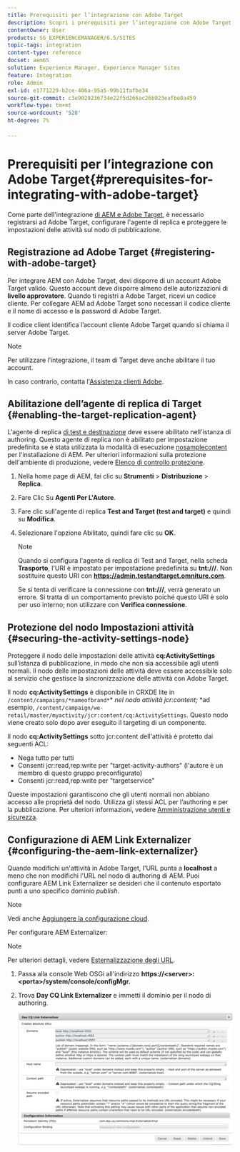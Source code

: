 ```yaml
---
title: Prerequisiti per l’integrazione con Adobe Target
description: Scopri i prerequisiti per l’integrazione con Adobe Target.
contentOwner: User
products: SG_EXPERIENCEMANAGER/6.5/SITES
topic-tags: integration
content-type: reference
docset: aem65
solution: Experience Manager, Experience Manager Sites
feature: Integration
role: Admin
exl-id: e1771229-b2ce-406a-95a5-99b11fafbe34
source-git-commit: c3e9029236734e22f5d266ac26b923eafbe0a459
workflow-type: tm+mt
source-wordcount: '528'
ht-degree: 7%

---
```


# Prerequisiti per l’integrazione con Adobe Target{#prerequisites-for-integrating-with-adobe-target}

Come parte dell&#39;integrazione [di AEM e Adobe Target](/help/sites-administering/target.md), è necessario registrarsi ad Adobe Target, configurare l&#39;agente di replica e proteggere le impostazioni delle attività sul nodo di pubblicazione.

## Registrazione ad Adobe Target {#registering-with-adobe-target}

Per integrare AEM con Adobe Target, devi disporre di un account Adobe Target valido. Questo account deve disporre almeno delle autorizzazioni di **livello approvatore**. Quando ti registri a Adobe Target, ricevi un codice cliente. Per collegare AEM ad Adobe Target sono necessari il codice cliente e il nome di accesso e la password di Adobe Target.

Il codice client identifica l’account cliente Adobe Target quando si chiama il server Adobe Target.

>[!NOTE]
>
>Per utilizzare l’integrazione, il team di Target deve anche abilitare il tuo account.
>
>In caso contrario, contatta l&#39;[Assistenza clienti Adobe](https://experienceleague.adobe.com/docs/target/using/cmp-resources-and-contact-information.html?lang=it).

## Abilitazione dell’agente di replica di Target {#enabling-the-target-replication-agent}

L&#39;agente di replica [di test e destinazione](/help/sites-deploying/replication.md) deve essere abilitato nell&#39;istanza di authoring. Questo agente di replica non è abilitato per impostazione predefinita se è stata utilizzata la modalità di esecuzione [nosamplecontent](/help/sites-deploying/configure-runmodes.md#using-samplecontent-and-nosamplecontent) per l&#39;installazione di AEM. Per ulteriori informazioni sulla protezione dell&#39;ambiente di produzione, vedere [Elenco di controllo protezione](/help/sites-administering/security-checklist.md).

1. Nella home page di AEM, fai clic su **Strumenti** > **Distribuzione** > **Replica**.
1. Fare Clic Su **Agenti Per L&#39;Autore**.
1. Fare clic sull&#39;agente di replica **Test and Target (test and target)** e quindi su **Modifica**.
1. Selezionare l&#39;opzione Abilitato, quindi fare clic su **OK**.

   >[!NOTE]
   >
   >Quando si configura l&#39;agente di replica di Test and Target, nella scheda **Trasporto**, l&#39;URI è impostato per impostazione predefinita su **tnt:///**. Non sostituire questo URI con **https://admin.testandtarget.omniture.com**.
   >
   >Se si tenta di verificare la connessione con **tnt:///**, verrà generato un errore. Si tratta di un comportamento previsto poiché questo URI è solo per uso interno; non utilizzare con **Verifica connessione**.

## Protezione del nodo Impostazioni attività {#securing-the-activity-settings-node}

Proteggere il nodo delle impostazioni delle attività **cq:ActivitySettings** sull’istanza di pubblicazione, in modo che non sia accessibile agli utenti normali. Il nodo delle impostazioni delle attività deve essere accessibile solo al servizio che gestisce la sincronizzazione delle attività con Adobe Target.

Il nodo **cq:ActivitySettings** è disponibile in CRXDE lite in `/content/campaigns/*nameofbrand*`* *nel nodo attività jcr:content;* *ad esempio, `/content/campaign/we-retail/master/myactivity/jcr:content/cq:ActivitySettings`. Questo nodo viene creato solo dopo aver eseguito il targeting di un componente.

Il nodo **cq:ActivitySettings** sotto jcr:content dell&#39;attività è protetto dai seguenti ACL:

* Nega tutto per tutti
* Consenti jcr:read,rep:write per &quot;target-activity-authors&quot; (l&#39;autore è un membro di questo gruppo preconfigurato)
* Consenti jcr:read,rep:write per &quot;targetservice&quot;

Queste impostazioni garantiscono che gli utenti normali non abbiano accesso alle proprietà del nodo. Utilizza gli stessi ACL per l’authoring e per la pubblicazione. Per ulteriori informazioni, vedere [Amministrazione utenti e sicurezza](/help/sites-administering/security.md).

## Configurazione di AEM Link Externalizer {#configuring-the-aem-link-externalizer}

Quando modifichi un&#39;attività in Adobe Target, l&#39;URL punta a **localhost** a meno che non modifichi l&#39;URL nel nodo di authoring di AEM. Puoi configurare AEM Link Externalizer se desideri che il contenuto esportato punti a uno specifico dominio *publish*.

>[!NOTE]
>
>Vedi anche [Aggiungere la configurazione cloud](/help/sites-administering/experience-fragments-target.md#add-the-cloud-configuration).

Per configurare AEM Externalizer:

>[!NOTE]
>
>Per ulteriori dettagli, vedere [Esternalizzazione degli URL](/help/sites-developing/externalizer.md).

1. Passa alla console Web OSGi all&#39;indirizzo **https://&lt;server>:&lt;porta>/system/console/configMgr.**
1. Trova **Day CQ Link Externalizer** e immetti il dominio per il nodo di authoring.

   ![Day CQ Link Externalizer](assets/aem-externalizer-01.png)
